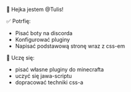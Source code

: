 👋 Hejka jestem @Tulis!

✅ Potrfię: 
- Pisać boty na discorda
- Konfigurować pluginy
- Napisać podstawową stronę wraz z css-em

🌱 Uczę się:
- pisać własne pluginy do minecrafta
- uczyć się jawa-scriptu
- dopracować techniki css-a
